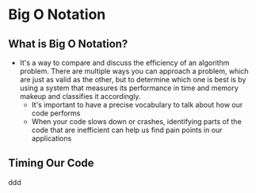 # Big O Notation

## What is Big O Notation?

- It's a way to compare and discuss the efficiency of an algorithm problem. There are multiple ways you can approach a problem, which are just as valid as the other, but to determine which one is best is by using a system that measures its performance in time and memory makeup and classifies it accordingly.
  - It's important to have a precise vocabulary to talk about how our code performs
  - When your code slows down or crashes, identifying parts of the code that are inefficient can help us find pain points in our applications

## Timing Our Code

ddd
